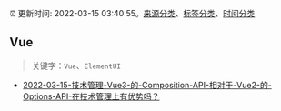 :alarm_clock: 更新时间: 2022-03-15 03:40:55。[来源分类](../README.md)、[标签分类](../TAGS.md)、[时间分类](../TIMELINE.md)

## Vue


> 关键字：`Vue`、`ElementUI`



- [2022-03-15-技术管理-Vue3-的-Composition-API-相对于-Vue2-的-Options-API-在技术管理上有优势吗？](https://www.v2ex.com/t/840396) 